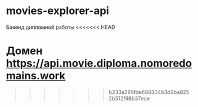 # movies-explorer-api

Бэкенд дипломной работы
<<<<<<< HEAD


Домен https://api.movie.diploma.nomoredomains.work
=======
>>>>>>> b233a295fde680334b3d8ba8252b512f98b37ece
